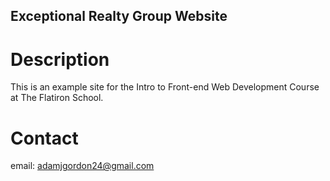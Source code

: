 Exceptional Realty Group Website
---

# Description

This is an example site for the Intro to Front-end Web Development Course at The Flatiron School.

# Contact

email: adamjgordon24@gmail.com
